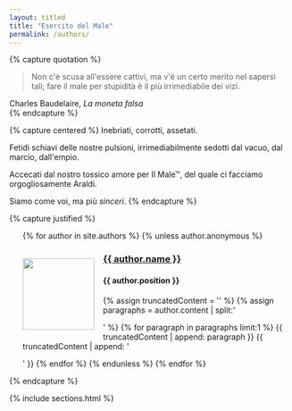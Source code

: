 ```yaml
---
layout: titled
title: "Esercito del Male"
permalink: /authors/
---
```


{% capture quotation %}
  <blockquote class="quote">
    <p>Non c'è scusa all'essere cattivi, ma v'è un certo merito nel sapersi tali; fare il male per stupidità è il più irrimediabile dei vizi.</p>
  </blockquote>
  <div class="author">Charles Baudelaire, <cite>La moneta falsa</cite> </div>
{% endcapture %}

{% capture centered %}
  Inebriati, corrotti, assetati.

  Fetidi schiavi delle nostre pulsioni, irrimediabilmente sedotti dal vacuo, dal marcio, dall'empio.

  Accecati dal nostro tossico amore per Il Male&trade;, del quale ci facciamo orgogliosamente Araldi.

  Siamo come voi, ma più *sinceri*.
{% endcapture %}

{% capture justified %}
  <ul>
    {% for author in site.authors %}
      {% unless author.anonymous %}
      <br>
      <img src="img/{{ author.image }}" style="float: left; width:128px; height:128px; margin-right:16px; margin-top:32px; margin-bottom:8px;">
      <h3 class="donthyphenate" style="display: flex;"><a href="{{ author.url }}">{{ author.name }}</a></h3>
      <h4 class="donthyphenate" style="text-align: left;">{{ author.position }}</h4>
      {% assign truncatedContent = '' %}
      {% assign paragraphs = author.content | split:'</p>' %}
      {% for paragraph in paragraphs limit:1 %}
        {{ truncatedContent | append: paragraph }}
        {{ truncatedContent | append: '</p>' }}
      {% endfor %}
      {% endunless %}
    {% endfor %}
  </ul>
{% endcapture %}

{% include sections.html %}
